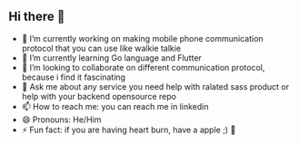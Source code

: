 ## Hi there 👋

<!--
**khorramk/khorramk** is a ✨ _special_ ✨ repository because its `README.md` (this file) appears on your GitHub profile.

Here are some ideas to get you started:
--->

- 🔭 I’m currently working on making mobile phone communication protocol that you can use like walkie talkie
- 🌱 I’m currently learning Go language and Flutter
- 👯 I’m looking to collaborate on different communication protocol, because i find it fascinating
- 💬 Ask me about any service you need help with ralated sass product or help with your backend opensource repo
- 📫 How to reach me: you can reach me in linkedin
- 😄 Pronouns: He/Him
- ⚡ Fun fact: if you are having heart burn, have a apple ;) 🍎

